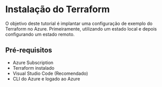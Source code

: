 # Instalação do Terraform

O objetivo deste tutorial é implantar uma configuração de exemplo do Terraform no Azure. Primeiramente, utilizando um estado local e depois configurando um estado remoto.

## Pré-requisitos

- Azure Subscription
- Terraform instalado
- Visual Studio Code (Recomendado)
- CLI do Azure e logado ao Azure
